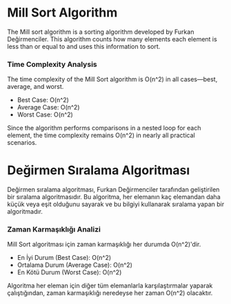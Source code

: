 # Mill Sort Algorithm
The Mill sort algorithm is a sorting algorithm developed by Furkan Değirmenciler. This algorithm counts how many elements each element is less than or equal to and uses this information to sort.

### Time Complexity Analysis
The time complexity of the Mill Sort algorithm is O(n^2) in all cases—best, average, and worst.
- Best Case: O(n^2)
- Average Case: O(n^2)
- Worst Case: O(n^2)

Since the algorithm performs comparisons in a nested loop for each element, the time complexity remains O(n^2) in nearly all practical scenarios.


# Değirmen Sıralama Algoritması
Değirmen sıralama algoritması, Furkan Değirmenciler tarafından geliştirilen bir sıralama algoritmasıdır. Bu algoritma, her elemanın kaç elemandan daha küçük veya eşit olduğunu sayarak ve bu bilgiyi kullanarak sıralama yapan bir algoritmadır.

### Zaman Karmaşıklığı Analizi
Mill Sort algoritması için zaman karmaşıklığı her durumda O(n^2)'dir.
- En İyi Durum (Best Case): O(n^2)
- Ortalama Durum (Average Case): O(n^2)
- En Kötü Durum (Worst Case): O(n^2)

Algoritma her eleman için diğer tüm elemanlarla karşılaştırmalar yaparak çalıştığından, zaman karmaşıklığı neredeyse her zaman O(n^2) olacaktır.
